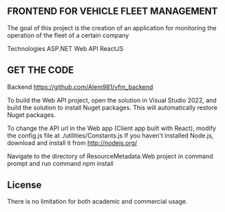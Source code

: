 FRONTEND FOR VEHICLE FLEET MANAGEMENT 
----------------------------------------------------------------
The goal of this project is the creation of an application for monitoring the operation of the fleet of a certain company

Technologies
ASP.NET Web API
ReactJS

GET THE CODE
----------------------------------------------------------------
Backend https://github.com/Alem981/vfm_backend

To build the Web API project, open the solution in Visual Studio 2022, and build the solution to install Nuget packages. This will automatically restore Nuget packages.

To change the API url in the Web app (Client app built with React), modify the config.js file at ./utilities/Constants.js
If you haven't installed Node.js, download and install it from http://nodejs.org/

Navigate to the directory of ResourceMetadata.Web project in command prompt and run command npm install
 
License
----------------------------------------------------------------
There is no limitation for both academic and commercial usage.



